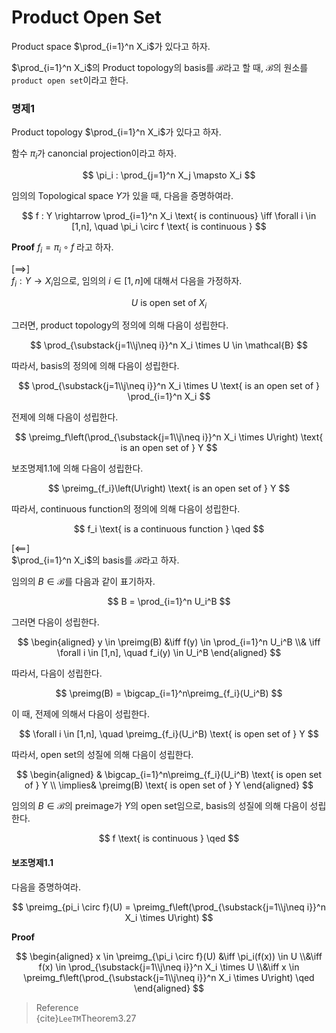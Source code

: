 # Product Open Set
Product space $\prod_{i=1}^n X_i$가 있다고 하자.

$\prod_{i=1}^n X_i$의 Product topology의 basis를 $\mathcal{B}$라고 할 때, $\mathcal{B}$의 원소를 `product open set`이라고 한다.

### 명제1
Product topology $\prod_{i=1}^n X_i$가 있다고 하자.

함수 $\pi_i$가 canoncial projection이라고 하자.

$$ \pi_i : \prod_{j=1}^n X_j \mapsto X_i $$

임의의 Topological space $Y$가 있을 때, 다음을 증명하여라.

$$ f : Y \rightarrow \prod_{i=1}^n X_i \text{ is continuous} \iff \forall i \in [1,n], \quad \pi_i \circ f \text{ is continuous } $$

**Proof**
$f_i = \pi_i\circ f$ 라고 하자.

[$\implies$]  
$f_i : Y \rightarrow X_i$임으로, 임의의 $i \in [1,n]$에 대해서 다음을 가정하자.

$$ U \text{ is open set of } X_i $$

그러면, product topology의 정의에 의해 다음이 성립한다.

$$ \prod_{\substack{j=1\\j\neq i}}^n X_i \times U \in \mathcal{B} $$

따라서, basis의 정의에 의해 다음이 성립한다.

$$ \prod_{\substack{j=1\\j\neq i}}^n X_i \times U \text{ is an open set of } \prod_{i=1}^n X_i $$

전제에 의해 다음이 성립한다.

$$ \preimg_f\left(\prod_{\substack{j=1\\j\neq i}}^n X_i \times U\right) \text{ is an open set of } Y $$

보조명제1.1에 의해 다음이 성립한다.

$$ \preimg_{f_i}\left(U\right) \text{ is an open set of } Y $$

따라서, continuous function의 정의에 의해 다음이 성립한다.

$$ f_i \text{ is a continuous function } \qed $$

[$\impliedby$]  
$\prod_{i=1}^n X_i$의 basis를 $\mathcal{B}$라고 하자.

임의의 $B \in \mathcal{B}$를 다음과 같이 표기하자.

$$ B = \prod_{i=1}^n U_i^B $$

그러면 다음이 성립한다.

$$ \begin{aligned} y \in \preimg(B) &\iff f(y) \in \prod_{i=1}^n U_i^B \\& \iff \forall i \in [1,n], \quad f_i(y) \in U_i^B \end{aligned}  $$

따라서, 다음이 성립한다.

$$ \preimg(B) = \bigcap_{i=1}^n\preimg_{f_i}(U_i^B) $$

이 때, 전제에 의해서 다음이 성립한다.

$$ \forall i \in [1,n], \quad \preimg_{f_i}(U_i^B) \text{ is open set of } Y $$

따라서, open set의 성질에 의해 다음이 성립한다.

$$ \begin{aligned} & \bigcap_{i=1}^n\preimg_{f_i}(U_i^B) \text{ is open set of } Y \\ \implies& \preimg(B) \text{ is open set of } Y \end{aligned}  $$

임의의 $B \in \mathcal{B}$의 preimage가 $Y$의 open set임으로, basis의 성질에 의해 다음이 성립한다.

$$ f \text{ is continuous } \qed $$

#### 보조명제1.1
다음을 증명하여라.

$$ \preimg_{pi_i \circ f}(U) = \preimg_f\left(\prod_{\substack{j=1\\j\neq i}}^n X_i \times U\right) $$

**Proof**

$$ \begin{aligned} x \in \preimg_{\pi_i \circ f}(U) &\iff \pi_i(f(x)) \in U \\&\iff f(x) \in \prod_{\substack{j=1\\j\neq i}}^n X_i \times U \\&\iff x \in \preimg_f\left(\prod_{\substack{j=1\\j\neq i}}^n X_i \times U\right) \qed  \end{aligned} $$

> Reference  
> {cite}`LeeTM`Theorem3.27